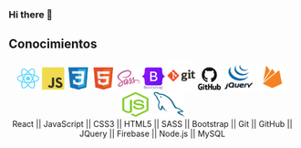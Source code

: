 ### Hi there 👋

<!--
**eugeniaveron/eugeniaveron** is a ✨ _special_ ✨ repository because its `README.md` (this file) appears on your GitHub profile.

Here are some ideas to get you started:

- 🔭 I’m currently working on ...
- 🌱 I’m currently learning ...
- 👯 I’m looking to collaborate on ...
- 🤔 I’m looking for help with ...
- 💬 Ask me about ...
- 📫 How to reach me: ...
- 😄 Pronouns: ...
- ⚡ Fun fact: ...
-->
 

<h2>Conocimientos</h2>
<div align="center">
<img src="https://github.com/devicons/devicon/blob/master/icons/react/react-original.svg" title="React" alt="React" width="40" height="40"/>

<img src="https://github.com/devicons/devicon/blob/master/icons/javascript/javascript-original.svg" title="JavaScript" alt="JavaScript" width="40" height="40"/>

<img src="https://github.com/devicons/devicon/blob/master/icons/css3/css3-original.svg" title="CSS3" alt="CSS3" width="40" height="40"/>

<img src="https://github.com/devicons/devicon/blob/master/icons/html5/html5-original.svg" title="HTML5" alt="HTML5" width="40" height="40"/>

<img src= "https://github.com/devicons/devicon/blob/master/icons/sass/sass-original.svg" title="SASS" alt="SASS" width="40" height="40"/>

<img src= "https://github.com/devicons/devicon/blob/master/icons/bootstrap/bootstrap-original-wordmark.svg"  title="BOOTSTRAP" alt="BOOTSTRAP" width="40" height="40"/>
  
<img src="https://github.com/devicons/devicon/blob/master/icons/git/git-original-wordmark.svg" title="GIT" alt="GIT" width="50" height="50"/>

<img src="https://github.com/devicons/devicon/blob/master/icons/github/github-original-wordmark.svg" title="GitHub" alt="GitHub" width="40" height="40"/>

<img src="https://github.com/devicons/devicon/blob/master/icons/jquery/jquery-original-wordmark.svg" title="JQuery" atl="JQuery" width="55" height="45"/>

<img src="https://github.com/devicons/devicon/blob/master/icons/firebase/firebase-plain.svg" title="Firebase" atl="Firebase" width="55" height="45"/>

<img src="https://github.com/devicons/devicon/blob/master/icons/nodejs/nodejs-original.svg" title="NodeJs" atl="NodeJs" width="55" height="45"/>

<img src="https://github.com/devicons/devicon/blob/master/icons/mysql/mysql-original.svg" title="MySQL" atl="MySQL" width="55" height="45"/>


</div>

<div align="center">
React || JavaScript || CSS3 || HTML5 || SASS || Bootstrap || Git || GitHub || JQuery || Firebase || Node.js || MySQL
</div>
